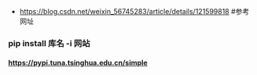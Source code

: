 - https://blog.csdn.net/weixin_56745283/article/details/121599818    #参考网址
### pip install 库名 -i 网站
#### https://pypi.tuna.tsinghua.edu.cn/simple
